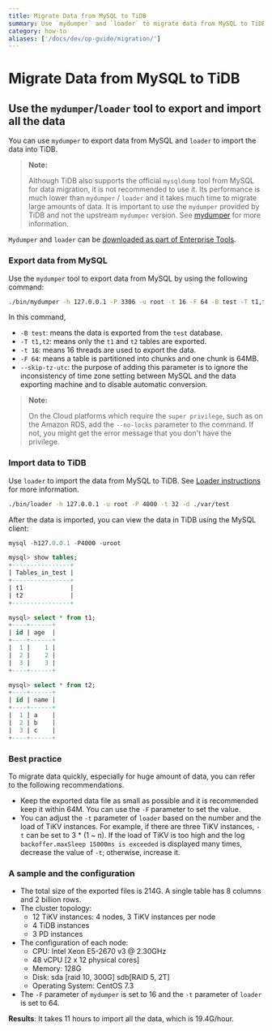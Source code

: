 ```yaml
---
title: Migrate Data from MySQL to TiDB
summary: Use `mydumper` and `loader` to migrate data from MySQL to TiDB.
category: how-to
aliases: ['/docs/dev/op-guide/migration/']
---
```


# Migrate Data from MySQL to TiDB

## Use the `mydumper`/`loader` tool to export and import all the data

You can use `mydumper` to export data from MySQL and `loader` to import the data into TiDB.

> **Note:**
>
> Although TiDB also supports the official `mysqldump` tool from MySQL for data migration, it is not recommended to use it. Its performance is much lower than `mydumper` / `loader` and it takes much time to migrate large amounts of data. It is important to use the `mydumper` provided by TiDB and not the upstream `mydumper` version.  See [mydumper](reference/tools/mydumper.md) for more information.

`Mydumper` and `loader` can be [downloaded as part of Enterprise Tools](reference/tools/download.md).

### Export data from MySQL

Use the `mydumper` tool to export data from MySQL by using the following command:

```bash
./bin/mydumper -h 127.0.0.1 -P 3306 -u root -t 16 -F 64 -B test -T t1,t2 --skip-tz-utc -o ./var/test
```
In this command,

- `-B test`: means the data is exported from the `test` database.
- `-T t1,t2`: means only the `t1` and `t2` tables are exported.
- `-t 16`: means 16 threads are used to export the data.
- `-F 64`: means a table is partitioned into chunks and one chunk is 64MB.
- `--skip-tz-utc`: the purpose of adding this parameter is to ignore the inconsistency of time zone setting between MySQL and the data exporting machine and to disable automatic conversion.

> **Note:**
>
> On the Cloud platforms which require the `super privilege`, such as on the Amazon RDS, add the `--no-locks` parameter to the command. If not, you might get the error message that you don't have the privilege.

### Import data to TiDB

Use `loader` to import the data from MySQL to TiDB. See [Loader instructions](reference/tools/loader.md) for more information.

```bash
./bin/loader -h 127.0.0.1 -u root -P 4000 -t 32 -d ./var/test
```

After the data is imported, you can view the data in TiDB using the MySQL client:

```sql
mysql -h127.0.0.1 -P4000 -uroot

mysql> show tables;
+----------------+
| Tables_in_test |
+----------------+
| t1             |
| t2             |
+----------------+

mysql> select * from t1;
+----+------+
| id | age  |
+----+------+
|  1 |    1 |
|  2 |    2 |
|  3 |    3 |
+----+------+

mysql> select * from t2;
+----+------+
| id | name |
+----+------+
|  1 | a    |
|  2 | b    |
|  3 | c    |
+----+------+
```

### Best practice

To migrate data quickly, especially for huge amount of data, you can refer to the following recommendations.

- Keep the exported data file as small as possible and it is recommended keep it within 64M. You can use the `-F` parameter to set the value.
- You can adjust the `-t` parameter of `loader` based on the number and the load of TiKV instances. For example, if there are three TiKV instances, `-t` can be set to 3 * (1 ~ n). If the load of TiKV is too high and the log `backoffer.maxSleep 15000ms is exceeded` is displayed many times, decrease the value of `-t`; otherwise, increase it.

### A sample and the configuration

 - The total size of the exported files is 214G. A single table has 8 columns and 2 billion rows.
 - The cluster topology:
    - 12 TiKV instances: 4 nodes, 3 TiKV instances per node
    - 4 TiDB instances
    - 3 PD instances
 - The configuration of each node:
    - CPU: Intel Xeon E5-2670 v3 @ 2.30GHz
    - 48 vCPU [2 x 12 physical cores]
    - Memory: 128G
    - Disk: sda [raid 10, 300G] sdb[RAID 5, 2T]
    - Operating System: CentOS 7.3
 - The `-F` parameter of `mydumper` is set to 16 and the `-t` parameter of `loader` is set to 64.

**Results**: It takes 11 hours to import all the data, which is 19.4G/hour.
